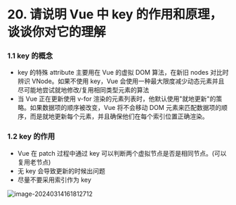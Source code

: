 # 20. 请说明 Vue 中 key 的作用和原理，谈谈你对它的理解

### 1.1 key 的概念

- key 的特殊 attribute 主要用在 Vue 的虚拟 DOM 算法，在新旧 nodes 对比时辨识 VNode。如果不使用 key，Vue 会使用一种最大限度减少动态元素并且尽可能地尝试就地修改/复用相同类型元素的算法
- 当 Vue 正在更新使用 v-for 渲染的元素列表时，他默认使用"就地更新"的策略。如果数据项的顺序被改变，Vue 将不会移动 DOM 元素来匹配数据项的顺序，而是就地更新每个元素，并且确保他们在每个索引位置正确渲染。

### 1.2 key 的作用

- Vue 在 patch 过程中通过 key 可以判断两个虚拟节点是否是相同节点。(可以复用老节点)
- 无 key 会导致更新的时候出问题
- 尽量不要采用索引作为 key

![image-20240314161812712](https://gitee.com/xuchp/typora-pics/raw/master/images/image-20240314161812712.png)

 